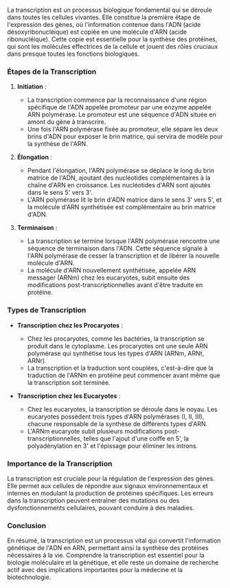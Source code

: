 La transcription est un processus biologique fondamental qui se déroule dans toutes les cellules vivantes. Elle constitue la première étape de l'expression des gènes, où l'information contenue dans l'ADN (acide désoxyribonucléique) est copiée en une molécule d'ARN (acide ribonucléique). Cette copie est essentielle pour la synthèse des protéines, qui sont les molécules effectrices de la cellule et jouent des rôles cruciaux dans presque toutes les fonctions biologiques.

### Étapes de la Transcription

1. **Initiation** :
   - La transcription commence par la reconnaissance d'une région spécifique de l'ADN appelée promoteur par une enzyme appelée ARN polymérase. Le promoteur est une séquence d'ADN située en amont du gène à transcrire.
   - Une fois l'ARN polymérase fixée au promoteur, elle sépare les deux brins d'ADN pour exposer le brin matrice, qui servira de modèle pour la synthèse de l'ARN.

2. **Élongation** :
   - Pendant l'élongation, l'ARN polymérase se déplace le long du brin matrice de l'ADN, ajoutant des nucléotides complémentaires à la chaîne d'ARN en croissance. Les nucléotides d'ARN sont ajoutés dans le sens 5' vers 3'.
   - L'ARN polymérase lit le brin d'ADN matrice dans le sens 3' vers 5', et la molécule d'ARN synthétisée est complémentaire au brin matrice d'ADN.

3. **Terminaison** :
   - La transcription se termine lorsque l'ARN polymérase rencontre une séquence de terminaison dans l'ADN. Cette séquence signale à l'ARN polymérase de cesser la transcription et de libérer la nouvelle molécule d'ARN.
   - La molécule d'ARN nouvellement synthétisée, appelée ARN messager (ARNm) chez les eucaryotes, subit ensuite des modifications post-transcriptionnelles avant d'être traduite en protéine.

### Types de Transcription

- **Transcription chez les Procaryotes** :
  - Chez les procaryotes, comme les bactéries, la transcription se produit dans le cytoplasme. Les procaryotes ont une seule ARN polymérase qui synthétise tous les types d'ARN (ARNm, ARNt, ARNr).
  - La transcription et la traduction sont couplées, c'est-à-dire que la traduction de l'ARNm en protéine peut commencer avant même que la transcription soit terminée.

- **Transcription chez les Eucaryotes** :
  - Chez les eucaryotes, la transcription se déroule dans le noyau. Les eucaryotes possèdent trois types d'ARN polymérases (I, II, III), chacune responsable de la synthèse de différents types d'ARN.
  - L'ARNm eucaryote subit plusieurs modifications post-transcriptionnelles, telles que l'ajout d'une coiffe en 5', la polyadénylation en 3' et l'épissage pour éliminer les introns.

### Importance de la Transcription

La transcription est cruciale pour la régulation de l'expression des gènes. Elle permet aux cellules de répondre aux signaux environnementaux et internes en modulant la production de protéines spécifiques. Les erreurs dans la transcription peuvent entraîner des mutations ou des dysfonctionnements cellulaires, pouvant conduire à des maladies.

### Conclusion

En résumé, la transcription est un processus vital qui convertit l'information génétique de l'ADN en ARN, permettant ainsi la synthèse des protéines nécessaires à la vie. Comprendre la transcription est essentiel pour la biologie moléculaire et la génétique, et elle reste un domaine de recherche actif avec des implications importantes pour la médecine et la biotechnologie.